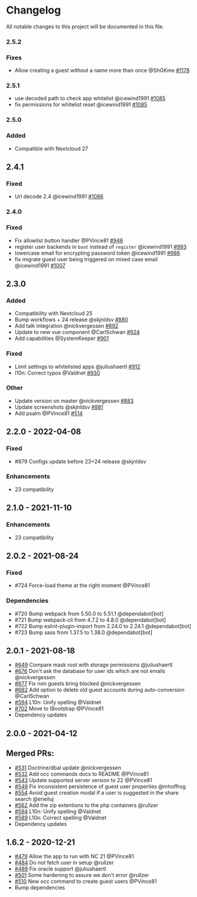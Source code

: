 # Changelog

All notable changes to this project will be documented in this file.

### 2.5.2

### Fixes

- Allow creating a guest without a name more than once @ShGKme [#1178](https://github.com/nextcloud/guests/pull/1178)

### 2.5.1

- use decoded path to check app whitelist @icewind1991 [#1085](https://github.com/nextcloud/guests/pull/1085)
- fix permissions for whitelist reset @icewind1991 [#1085](https://github.com/nextcloud/guests/pull/1085)

### 2.5.0

### Added

- Compatible with Nextcloud 27

## 2.4.1

### Fixed

- Url decode 2.4 @icewind1991 [#1086](https://github.com/nextcloud/guests/pull/1086)

### 2.4.0

### Fixed

- Fix allowlist button handler @PVince81 [#946](https://github.com/nextcloud/guests/pull/946)
- register user backends in `boot` instead of `register` @icewind1991 [#993](https://github.com/nextcloud/guests/pull/993)
- lowercase email for encrypting password token @icewind1991 [#986](https://github.com/nextcloud/guests/pull/986)
- fix migrate guest user being triggered on mixed case email @icewind1991 [#1007](https://github.com/nextcloud/guests/pull/1007)

## 2.3.0

### Added

- Compatibility with Nextcloud 25
- Bump workflows + 24 release  @skjnldsv [#880](https://github.com/nextcloud/guests/pull/880)
- Add talk integration @nickvergessen [#892](https://github.com/nextcloud/guests/pull/892)
- Update to new vue component @CarlSchwan [#924](https://github.com/nextcloud/guests/pull/924)
- Add capabilities @SystemKeeper [#901](https://github.com/nextcloud/guests/pull/901)

### Fixed

- Limit settings to whitelisted apps @juliushaertl [#912](https://github.com/nextcloud/guests/pull/912)
- l10n: Correct typos @Valdnet [#930](https://github.com/nextcloud/guests/pull/930)

### Other

- Update version on master @nickvergessen [#883](https://github.com/nextcloud/guests/pull/883)
- Update screenshots @skjnldsv [#881](https://github.com/nextcloud/guests/pull/881)
- Add psalm @PVince81 [#514](https://github.com/nextcloud/guests/pull/514)

## 2.2.0 - 2022-04-08

### Fixed

- #879 Configs update before 23+24 release @skjnldsv

### Enhancements

- 23 compatibility

## 2.1.0 - 2021-11-10

### Enhancements

- 23 compatibility

## 2.0.2 - 2021-08-24

### Fixed

- #724 Force-load theme at the right moment @PVince81

### Dependencies

- #720 Bump webpack from 5.50.0 to 5.51.1 @dependabot[bot]
- #721 Bump webpack-cli from 4.7.2 to 4.8.0 @dependabot[bot]
- #722 Bump eslint-plugin-import from 2.24.0 to 2.24.1 @dependabot[bot]
- #723 Bump sass from 1.37.5 to 1.38.0 @dependabot[bot]


## 2.0.1 - 2021-08-18

* [#649](https://github.com/nextcloud/guests/pull/649) Compare mask root with storage permissions @juliushaertl
* [#676](https://github.com/nextcloud/guests/pull/676) Don't ask the database for user ids which are not emails @nickvergessen
* [#677](https://github.com/nextcloud/guests/pull/677) Fix non guests bring blocked @nickvergessen
* [#682](https://github.com/nextcloud/guests/pull/682) Add option to delete old guest accounts during auto-conversion @CarlSchwan
* [#594](https://github.com/nextcloud/guests/pull/594) L10n: Unify spelling @Valdnet
* [#702](https://github.com/nextcloud/guests/pull/702) Move to IBootstrap @PVince81
* Dependency updates


## 2.0.0 - 2021-04-12

## Merged PRs:

* [#531](https://github.com/nextcloud/guests/pull/531) Doctrine/dbal update @nickvergessen
* [#532](https://github.com/nextcloud/guests/pull/532) Add occ commands docs to README @PVince81
* [#543](https://github.com/nextcloud/guests/pull/543) Update supported server version to 22 @PVince81
* [#549](https://github.com/nextcloud/guests/pull/549) Fix inconsistent persistence of guest user properties @mhoffrog
* [#554](https://github.com/nextcloud/guests/pull/554) Avoid guest creation modal if a user is suggested in the share search @eneiluj
* [#562](https://github.com/nextcloud/guests/pull/562) Add the zip extentions to the php containers @rullzer
* [#594](https://github.com/nextcloud/guests/pull/594) L10n: Unify spelling @Valdnet
* [#589](https://github.com/nextcloud/guests/pull/589) L10n: Correct spelling @Valdnet
* Dependency updates


## 1.6.2 - 2020-12-21

* [#479](https://github.com/nextcloud/guests/pull/479) Allow the app to run with NC 21 @PVince81
* [#484](https://github.com/nextcloud/guests/pull/484) Do not fetch user in setup @rullzer
* [#489](https://github.com/nextcloud/guests/pull/489) Fix oracle support @juliushaertl
* [#501](https://github.com/nextcloud/guests/pull/501) Some hardening to assure we don't error @rullzer
* [#510](https://github.com/nextcloud/guests/pull/510) New occ command to create guest users @PVince81
* Bump dependencies

